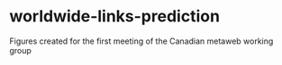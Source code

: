 # worldwide-links-prediction
Figures created for the first meeting of the Canadian metaweb working group
